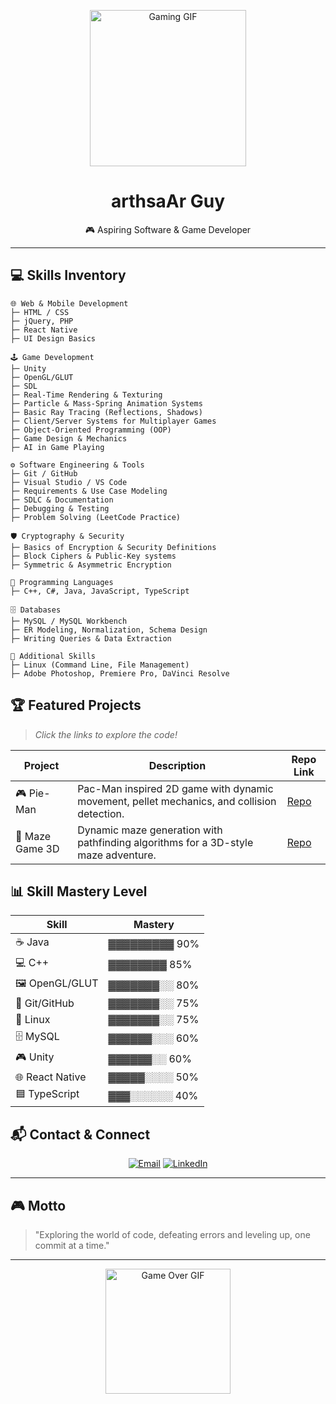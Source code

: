 <!-- 🎮 Gaming-Themed GitHub README for RQx Genix -->

<p align="center">
  <img src="https://media1.giphy.com/media/v1.Y2lkPTc5MGI3NjExaDd5amo5dTdxaHFzNmU3MHRtYTVtejY3Zm82aDNlZ2xrZDRiMDA5eCZlcD12MV9pbnRlcm5hbF9naWZfYnlfaWQmY3Q9Zw/RtdRhc7TxBxB0YAsK6/giphy.gif" alt="Gaming GIF" width="250"/>
</p>

<h1 align="center">arthsaAr Guy</h1>
<p align="center">🎮 Aspiring Software & Game Developer</p>

---

## 💻 Skills Inventory

```
🌐 Web & Mobile Development
├─ HTML / CSS
├─ jQuery, PHP
├─ React Native
├─ UI Design Basics

🕹 Game Development
├─ Unity
├─ OpenGL/GLUT
├─ SDL
├─ Real-Time Rendering & Texturing
├─ Particle & Mass-Spring Animation Systems
├─ Basic Ray Tracing (Reflections, Shadows)
├─ Client/Server Systems for Multiplayer Games
├─ Object-Oriented Programming (OOP)
├─ Game Design & Mechanics
├─ AI in Game Playing

⚙ Software Engineering & Tools
├─ Git / GitHub
├─ Visual Studio / VS Code
├─ Requirements & Use Case Modeling
├─ SDLC & Documentation
├─ Debugging & Testing
├─ Problem Solving (LeetCode Practice)

🛡 Cryptography & Security
├─ Basics of Encryption & Security Definitions
├─ Block Ciphers & Public-Key systems
├─ Symmetric & Asymmetric Encryption

📝 Programming Languages
├─ C++, C#, Java, JavaScript, TypeScript

🗄 Databases
├─ MySQL / MySQL Workbench
├─ ER Modeling, Normalization, Schema Design
├─ Writing Queries & Data Extraction

🎨 Additional Skills
├─ Linux (Command Line, File Management)
├─ Adobe Photoshop, Premiere Pro, DaVinci Resolve
```
## 🏆 Featured Projects

> *Click the links to explore the code!*

| Project | Description | Repo Link |
|---------|-------------|-----------|
| 🎮 Pie-Man | Pac-Man inspired 2D game with dynamic movement, pellet mechanics, and collision detection. | [Repo](https://github.com/arthsaAr/Pieman-OpenGL-GLUT-2D-game) |
| 🧩 Maze Game 3D | Dynamic maze generation with pathfinding algorithms for a 3D-style maze adventure. | [Repo](https://github.com/arthsaAr/Mazegame-OpenGL-GLUT-3D-game) |

## 📊 Skill Mastery Level

| Skill        | Mastery |
|--------------|---------|
| ☕ Java        | ▓▓▓▓▓▓▓▓▓ 90% |
| 💻 C++         | ▓▓▓▓▓▓▓▓ 85% |
| 🖼 OpenGL/GLUT | ▓▓▓▓▓▓▓░░ 80% |
| 🐙 Git/GitHub  | ▓▓▓▓▓▓▓░░ 75% |
| 🐧 Linux       | ▓▓▓▓▓▓▓░░ 75% |
| 🗄 MySQL       | ▓▓▓▓▓▓░░░ 60% |
| 🎮 Unity       | ▓▓▓▓▓▓░░ 60% |
| 🌐 React Native    | ▓▓▓▓▓░░░░ 50% |
| 🟦 TypeScript  | ▓▓▓░░░░░░ 40% |


## 📬 Contact & Connect

<p align="center">
  <a href="mailto:Contact.raashtra@gmail.com"><img src="https://img.shields.io/badge/Email-Contact.raashtra@gmail.com-blue?style=for-the-badge&logo=gmail" alt="Email"></a>
  <a href="https://www.linkedin.com/in/raashtra" target="_blank"><img src="https://img.shields.io/badge/LinkedIn-Raashtra-blue?style=for-the-badge&logo=linkedin" alt="LinkedIn"></a>
</p>

---

## 🎮 Motto
> "Exploring the world of code, defeating errors and leveling up, one commit at a time."

---

<p align="center">
  <img src="https://media.giphy.com/media/l0MYt5jPR6QX5pnqM/giphy.gif" alt="Game Over GIF" width="200"/>
</p>
